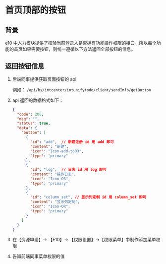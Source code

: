 # 首页顶部的按钮

## 背景
e10 中人力模块提供了校验当前登录人是否拥有功能操作权限的接口。所以每个功能的首页如果需要按钮，则统一遵循以下方法返回全部按钮的信息。

## 返回按钮信息
1. 后端同事提供获取页面按钮的 api

    例如： ``` /api/bs/intcenter/intunifytodo/client/sendInfo/getButton ```

2. api 返回的数据格式如下：

    ```json
    {
      "code": 200,
      "msg": "",
      "status": true,
      "data": {
        "button": [
          {
            "id": "add",  // 新建注册 id 用 add 即可
            "content": "新建",
            "icon": "Icon-add-to03",
            "type": "primary"
          },
          {
            "id": "log",  // 日志 id 用 log 即可
            "content": "操作日志",
            "icon": "Icon-OR",
            "type": "primary"
          },
          {
            "id": "column_set", // 显示列定制 id 用 column_set 即可
            "content": "显示列定制",
            "icon": "Icon-OR",
            "type": "primary"
          }
        ]
      }
    }
    ```
3. 在【资源申请】-> 【E10】-> 【权限设置】->【权限菜单】中制作添加菜单权限
4. 告知前端同事菜单权限的值